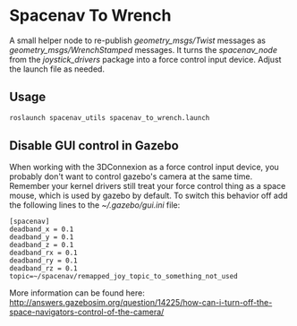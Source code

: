 # Spacenav To Wrench
A small helper node to re-publish *geometry_msgs/Twist* messages
as *geometry_msgs/WrenchStamped* messages.
It turns the *spacenav_node* from the *joystick_drivers* package into a force control input device.
Adjust the launch file as needed.

## Usage
```bash
roslaunch spacenav_utils spacenav_to_wrench.launch
```
## Disable GUI control in Gazebo
When working with the 3DConnexion as a force control input device, you probably don't want to control gazebo's camera at the same time. Remember your kernel drivers still treat your force control thing as a space mouse, which is used by gazebo by default. To switch this behavior off add the following lines to the *~/.gazebo/gui.ini* file:
```
[spacenav]
deadband_x = 0.1
deadband_y = 0.1
deadband_z = 0.1
deadband_rx = 0.1
deadband_ry = 0.1
deadband_rz = 0.1
topic=~/spacenav/remapped_joy_topic_to_something_not_used
```
More information can be found here:
  http://answers.gazebosim.org/question/14225/how-can-i-turn-off-the-space-navigators-control-of-the-camera/
